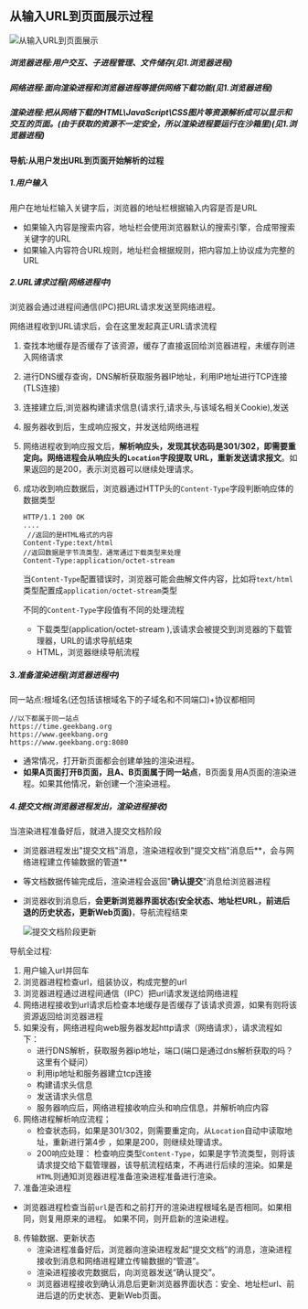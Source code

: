 ## 从输入URL到页面展示过程

![从输入URL到页面展示](C:\Users\Admin\Desktop\浏览器工作原理小册\image\从输入URL到页面展示.png)

##### 浏览器进程:用户交互、子进程管理、文件储存(见1.浏览器进程)

##### 网络进程:面向渲染进程和浏览器进程等提供网络下载功能(见1.浏览器进程)

##### 渲染进程:把从网络下载的HTML\JavaScript\CSS图片等资源解析成可以显示和交互的页面。(由于获取的资源不一定安全，所以渲染进程要运行在沙箱里)(见1.浏览器进程)

#### 导航:从用户发出URL到页面开始解析的过程

##### 1.用户输入

用户在地址栏输入关键字后，浏览器的地址栏根据输入内容是否是URL

- 如果输入内容是搜索内容，地址栏会使用浏览器默认的搜索引擎，合成带搜索关键字的URL
- 如果输入内容符合URL规则，地址栏会根据规则，把内容加上协议成为完整的URL

##### 2.URL请求过程(网络进程中)

浏览器会通过进程间通信(IPC)把URL请求发送至网络进程。

网络进程收到URL请求后，会在这里发起真正URL请求流程

1. 查找本地缓存是否缓存了该资源，缓存了直接返回给浏览器进程，未缓存则进入网络请求

2. 进行DNS缓存查询，DNS解析获取服务器IP地址，利用IP地址进行TCP连接(TLS连接)

3. 连接建立后,浏览器构建请求信息(请求行,请求头,与该域名相关Cookie),发送

4. 服务器收到后，生成响应报文，并发送给网络进程

5. 网络进程收到响应报文后，**解析响应头，发现其状态码是301/302，即需要重定向。网络进程会从响应头的`Location`字段提取 URL，重新发送请求报文**。如果返回的是200，表示浏览器可以继续处理请求。

6. 成功收到响应数据后，浏览器通过HTTP头的`Content-Type`字段判断响应体的数据类型

   ```http
   HTTP/1.1 200 OK
   ....
    //返回的是HTML格式的内容
   Content-Type:text/html
   //返回数据是字节流类型，通常通过下载类型来处理
   Content-Type:application/octet-stream 
   ```

   当`Content-Type`配置错误时，浏览器可能会曲解文件内容，⽐如将`text/html`类型配置成`application/octet-stream`类型

   不同的`Content-Type`字段值有不同的处理流程

   - 下载类型(application/octet-stream ),该请求会被提交到浏览器的下载管理器，URL的请求导航结束
   - HTML，浏览器继续导航流程

##### 3.准备渲染进程(浏览器进程中)

同一站点:根域名(还包括该根域名下的子域名和不同端口)+协议都相同

```HTTP
//以下都属于同一站点
https://time.geekbang.org
https://www.geekbang.org
https://www.geekbang.org:8080
```

- 通常情况，打开新页面都会创建单独的渲染进程。
- **如果A页面打开B页面，且A、B页面属于同一站点**，B页面复用A页面的渲染进程。如果其他情况，新创建一个渲染进程。

##### 4.提交文档(浏览器进程发出，渲染进程接收)

当渲染进程准备好后，就进入提交文档阶段

- 浏览器进程发出"提交文档"消息，渲染进程收到"提交文档"消息后**，会与网络进程建立传输数据的管道**

- 等文档数据传输完成后，渲染进程会返回"**确认提交**"消息给浏览器进程

- 浏览器收到消息后，**会更新浏览器界面状态(安全状态、地址栏URL，前进后退的历史状态，更新Web页面)**，导航流程结束

  ![提交文档阶段更新](C:\Users\Admin\Desktop\浏览器工作原理小册\image\提交文档阶段更新.png)

导航全过程:

1. 用户输⼊url并回车
2. 浏览器进程检查url，组装协议，构成完整的url 
3. 浏览器进程通过进程间通信（IPC）把url请求发送给⽹络进程
4.  网络进程接收到url请求后检查本地缓存是否缓存了该请求资源，如果有则将该资源返回给浏览器进程 
5. 如果没有，网络进程向web服务器发起http请求（⽹络请求），请求流程如下： 
   - 进行DNS解析，获取服务器ip地址，端口(端⼝是通过dns解析获取的吗？这⾥有个疑问） 
   - 利用ip地址和服务器建⽴tcp连接 
   - 构建请求头信息
   - 发送请求头信息
   -  服务器响应后，⽹络进程接收响应头和响应信息，并解析响应内容 
6. ⽹络进程解析响应流程；
   -   检查状态码，如果是301/302，则需要重定向，从`Location`⾃动中读取地址，重新进⾏第4步 ，如果是200，则继续处理请求。
   -  200响应处理： 检查响应类型`Content-Type`，如果是字节流类型，则将该请求提交给下载管理器，该导航流程结束，不再进行后续的渲染。如果是`HTML`则通知浏览器进程准备渲染进程准备进⾏渲染。
7.  准备渲染进程 
   - 浏览器进程检查当前`url`是否和之前打开的渲染进程根域名是否相同。如果相同，则复⽤原来的进程。 如果不同，则开启新的渲染进程。
8. 传输数据、更新状态 
   -  渲染进程准备好后，浏览器向渲染进程发起“提交⽂档”的消息，渲染进程接收到消息和网络进程建立传输数据的“管道”。
   -  渲染进程接收完数据后，向浏览器发送“确认提交”。
   - 浏览器进程接收到确认消息后更新浏览器界⾯状态：安全、地址栏url、前进后退的历史状态、更新Web页面。

